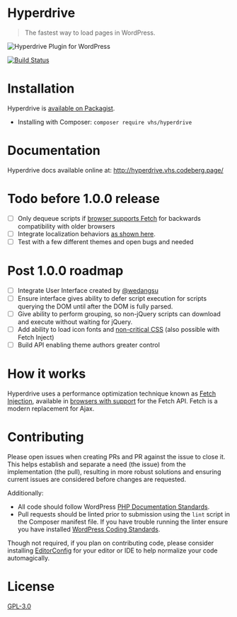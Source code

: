 # Hyperdrive

> The fastest way to load pages in WordPress.

![Hyperdrive Plugin for WordPress](https://codeberg.org/vhs/hyperdrive/blob/master/logo.png)

[![Build Status](https://travis-ci.org/vhs/hyperdrive.svg?branch=master)](https://travis-ci.org/vhs/hyperdrive)

# Installation

Hyperdrive is [available on Packagist](https://packagist.org/packages/vhs/hyperdrive).

- Installing with Composer: `composer require vhs/hyperdrive`

# Documentation

Hyperdrive docs available online at:
http://hyperdrive.vhs.codeberg.page/

# Todo before 1.0.0 release

- [ ] Only dequeue scripts if [browser supports Fetch](http://caniuse.com/#search=fetch) for backwards compatibility with older browsers
- [ ] Integrate localization behaviors [as shown here](https://gist.github.com/vhs/64e8380010e43a526fb9c9ee511fad17#file-functions-php-L507).
- [ ] Test with a few different themes and open bugs and needed

# Post 1.0.0 roadmap

- [ ] Integrate User Interface created by [@wedangsu](https://github.com/wedangsusu)
- [ ] Ensure interface gives ability to defer script execution for scripts querying the DOM until after the DOM is fully parsed.
- [ ] Give ability to perform grouping, so non-jQuery scripts can download and execute without waiting for jQuery.
- [ ] Add ability to load icon fonts and [non-critical CSS](https://gist.github.com/scottjehl/87176715419617ae6994) (also possible with Fetch Inject)
- [ ] Build API enabling theme authors greater control

# How it works

Hyperdrive uses a performance optimization technique known as [Fetch Injection](https://hackcabin.com/post/managing-async-dependencies-javascript/), available in [browsers with support](http://caniuse.com/#search=fetch) for the Fetch API. Fetch is a modern replacement for Ajax.

# Contributing

Please open issues when creating PRs and PR against the issue to close it. This helps establish and separate a need (the issue) from the implementation (the pull), resulting in more robust solutions and ensuring current issues are considered before changes are requested.

Additionally:

- All code should follow WordPress [PHP Documentation Standards](https://make.wordpress.org/core/handbook/best-practices/inline-documentation-standards/).
- Pull requests should be linted prior to submission using the `lint` script in the Composer manifest file. If you have trouble running the linter ensure you have installed [WordPress Coding Standards](https://github.com/WordPress-Coding-Standards/WordPress-Coding-Standards).

Though not required, if you plan on contributing code, please consider installing [EditorConfig](http://editorconfig.org/) for your editor or IDE to help normalize your code automagically.

# License

[GPL-3.0](https://opensource.org/licenses/GPL-3.0)
